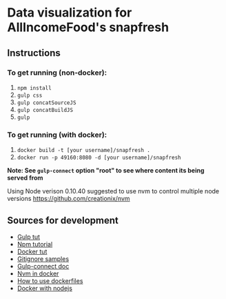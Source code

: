 # Data visualization for AllIncomeFood's snapfresh

## Instructions

### To get running (non-docker):
  1. ```npm install```
  2. ```gulp css```
  3. ```gulp concatSourceJS```
  4. ```gulp concatBuildJS```
  5. ```gulp```

### To get running (with docker):
  1. ```docker build -t [your username]/snapfresh .```
  2. ```docker run -p 49160:8080 -d [your username]/snapfresh```

__Note: See ```gulp-connect``` option "root" to see where content its being served from__

Using Node verison 0.10.40
suggested to use nvm to control multiple node versions
https://github.com/creationix/nvm

## Sources for development
* [Gulp tut](https://travismaynard.com/writing/getting-started-with-gulp)
* [Npm tutorial](http://nodeschool.io/#workshoppers)
* [Docker tut](http://docs.docker.com/mac/started/)
* [Gitignore samples](https://github.com/github/gitignore)
* [Gulp-connect doc](https://www.npmjs.com/package/gulp-connect)
* [Nvm in docker](http://stackoverflow.com/questions/25899912/install-nvm-in-dockerhello)
* [How to use dockerfiles](https://www.digitalocean.com/community/tutorials/docker-explained-using-dockerfiles-to-automate-building-of-images)
* [Docker with nodejs](https://docs.docker.com/examples/nodejs_web_app/)
